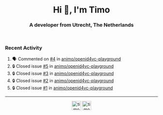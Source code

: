 <h1 align="center">Hi 👋, I'm Timo</h1>
<h3 align="center">A developer from Utrecht, The Netherlands</h3>
<br/>
<!-- https://github.com/rahuldkjain/github-profile-readme-generator --!>

<!--  <p align="left"><img src="https://github-readme-stats.vercel.app/api?username=timoglastra&show_icons=true&count_private=true&" alt="timoglastra" /></p> --!>

<!--
Github language stats
<p align="left"><img src="https://github-readme-stats.vercel.app/api/top-langs/?username=timoglastra&layout=compact" alt="timoglastra" /><p>
-->

<!-- Codestats language stats -->
<!-- <p align="left"><img src="https://codestats-readme.vercel.app/api/top-langs/?username=timoglastra&layout=compact&language_count=12" alt="timoglastra" /><p>    --!>
  
<h3>Recent Activity</h3>

<!--START_SECTION:activity-->
1. 🗣 Commented on [#4](https://github.com/animo/openid4vc-playground/issues/4#issuecomment-1889739491) in [animo/openid4vc-playground](https://github.com/animo/openid4vc-playground)
2. 🔒 Closed issue [#5](https://github.com/animo/openid4vc-playground/issues/5) in [animo/openid4vc-playground](https://github.com/animo/openid4vc-playground)
3. 🔒 Closed issue [#3](https://github.com/animo/openid4vc-playground/issues/3) in [animo/openid4vc-playground](https://github.com/animo/openid4vc-playground)
4. 🔒 Closed issue [#2](https://github.com/animo/openid4vc-playground/issues/2) in [animo/openid4vc-playground](https://github.com/animo/openid4vc-playground)
5. 🔒 Closed issue [#1](https://github.com/animo/openid4vc-playground/issues/1) in [animo/openid4vc-playground](https://github.com/animo/openid4vc-playground)
<!--END_SECTION:activity-->

---

<p align="center">
<a href="https://twitter.com/timoglastra" target="blank"><img align="center" src="https://cdn.jsdelivr.net/npm/simple-icons@3.0.1/icons/twitter.svg" alt="timoglastra" height="30" width="30" /></a>
<a href="https://linkedin.com/in/timoglastra" target="blank"><img align="center" src="https://cdn.jsdelivr.net/npm/simple-icons@3.0.1/icons/linkedin.svg" alt="timoglastra" height="30" width="30" /></a>
</p>



